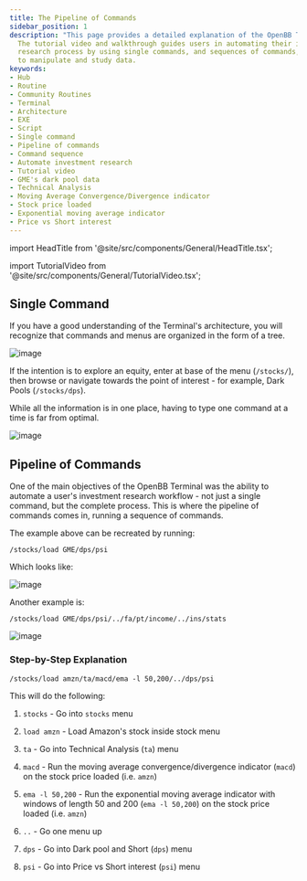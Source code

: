 ```yaml
---
title: The Pipeline of Commands
sidebar_position: 1
description: "This page provides a detailed explanation of the OpenBB Terminal command pipeline."
  The tutorial video and walkthrough guides users in automating their investment
  research process by using single commands, and sequences of commands,
  to manipulate and study data.
keywords:
- Hub
- Routine
- Community Routines
- Terminal
- Architecture
- EXE
- Script
- Single command
- Pipeline of commands
- Command sequence
- Automate investment research
- Tutorial video
- GME's dark pool data
- Technical Analysis
- Moving Average Convergence/Divergence indicator
- Stock price loaded
- Exponential moving average indicator
- Price vs Short interest
---
```


import HeadTitle from '@site/src/components/General/HeadTitle.tsx';

<HeadTitle title="The Pipeline of Commands - Routines - Usage | OpenBB Terminal Docs" />

import TutorialVideo from '@site/src/components/General/TutorialVideo.tsx';

<TutorialVideo
    youtubeLink="https://www.youtube.com/embed/j0yZ9BMKulk?si=_CuDhd19pUs_mFDs"
    videoLegend="Short video on pipeline of commands"
/>

## Single Command

If you have a good understanding of the Terminal's architecture, you will recognize that commands and menus are organized in the form of a tree.

![image](https://github.com/OpenBB-finance/OpenBBTerminal/assets/25267873/a5f10833-9693-4b39-9491-b431919db828)

If the intention is to explore an equity, enter at base of the menu (`/stocks/`), then browse or navigate towards the point of interest - for example, Dark Pools (`/stocks/dps`).

While all the information is in one place, having to type one command at a time is far from optimal.

![image](https://github.com/OpenBB-finance/OpenBBTerminal/assets/25267873/41737800-7c60-48ad-a43d-814016d81762)

## Pipeline of Commands

One of the main objectives of the OpenBB Terminal was the ability to automate a user's investment research workflow - not just a single command, but the complete process.  This is where the pipeline of commands comes in,  running a sequence of commands.

The example above can be recreated by running:

```console
/stocks/load GME/dps/psi
```

Which looks like:

![image](https://github.com/OpenBB-finance/OpenBBTerminal/assets/25267873/c21c5452-5a67-4384-851c-d2801b60f8cd)

Another example is:

```console
/stocks/load GME/dps/psi/../fa/pt/income/../ins/stats
```

![image](https://github.com/OpenBB-finance/OpenBBTerminal/assets/25267873/61db4010-bdc2-4851-9e47-79fb4425b816)

### Step-by-Step Explanation

```console
/stocks/load amzn/ta/macd/ema -l 50,200/../dps/psi
```

This will do the following:

1. `stocks` - Go into `stocks` menu

2. `load amzn` - Load Amazon's stock inside stock menu

3. `ta` - Go into Technical Analysis (`ta`) menu

4. `macd` - Run the moving average convergence/divergence indicator (`macd`) on the stock price loaded (i.e. `amzn`)

5. `ema -l 50,200` - Run the exponential moving average indicator with windows of length 50 and 200 (`ema -l 50,200`) on the stock price loaded (i.e. `amzn`)

6. `..` - Go one menu up

7. `dps` - Go into Dark pool and Short (`dps`) menu

8. `psi` - Go into Price vs Short interest (`psi`) menu
